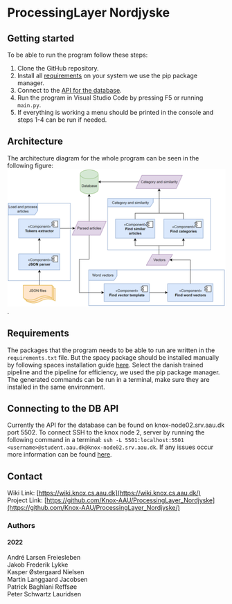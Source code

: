 # ProcessingLayer Nordjyske
## Getting started
To be able to run the program follow these steps:
1. Clone the GitHub repository.
2. Install all [requirements](#Requirements) on your system we use the pip package manager.
3. Connect to the [API for the database](#connecting-to-the-db-api).
4. Run the program in Visual Studio Code by pressing F5 or running `main.py`.
5. If everything is working a menu should be printed in the console and steps 1-4 can be run if needed.

## Architecture
The architecture diagram for the whole program can be seen in the following figure:
![Architecture diagram](https://raw.githubusercontent.com/Knox-AAU/ProcessingLayer_Nordjyske/main/images/fullArchitectureDiagram.png).

## Requirements
The packages that the program needs to be able to run are written in the `requirements.txt` file. But the spacy package should be installed manually by following spaces installation guide [here](https://spacy.io/usage). Select the danish trained pipeline and the pipeline for efficiency, we used the pip package manager. The generated commands can be run in a terminal, make sure they are installed in the same environment.

## Connecting to the DB API
Currently the API for the database can be found on knox-node02.srv.aau.dk port 5502. To connect SSH to the knox node 2, server by running the following command in a terminal: `ssh -L 5501:localhost:5501 <username>@student.aau.dk@knox-node02.srv.aau.dk`. If any issues occur more information can be found [here](https://wiki.knox.cs.aau.dk/en/Database/DocumentDataAPI/Introduction).

## Contact
Wiki Link: [https://wiki.knox.cs.aau.dk](https://wiki.knox.cs.aau.dk/) \
Project Link: [https://github.com/Knox-AAU/ProcessingLayer_Nordjyske](https://github.com/Knox-AAU/ProcessingLayer_Nordjyske/)
### Authors
#### 2022
André Larsen Freiesleben \
Jakob Frederik Lykke \
Kasper Østergaard Nielsen \
Martin Langgaard Jacobsen \
Patrick Baghlani Reffsøe \
Peter Schwartz Lauridsen 
